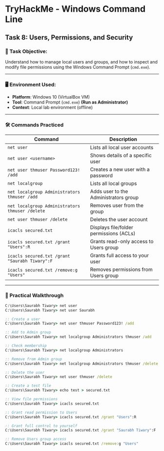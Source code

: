 # TryHackMe - Windows Command Line  
## Task 8: Users, Permissions, and Security

### 📘 Task Objective:
Understand how to manage local users and groups, and how to inspect and modify file permissions using the Windows Command Prompt (`cmd.exe`).

---

### 🖥️ Environment Used:
- **Platform**: Windows 10 (VirtualBox VM)
- **Tool**: Command Prompt (`cmd.exe`) **(Run as Administrator)**
- **Context**: Local lab environment (offline)

---

### 🛠️ Commands Practiced

| Command                                         | Description                                             |
|-------------------------------------------------|---------------------------------------------------------|
| `net user`                                      | Lists all local user accounts                           |
| `net user <username>`                           | Shows details of a specific user                        |
| `net user thmuser Password123! /add`            | Creates a new user with a password                      |
| `net localgroup`                                | Lists all local groups                                  |
| `net localgroup Administrators thmuser /add`    | Adds user to the Administrators group                   |
| `net localgroup Administrators thmuser /delete` | Removes user from the group                             |
| `net user thmuser /delete`                      | Deletes the user account                                |
| `icacls secured.txt`                            | Displays file/folder permissions (ACLs)                 |
| `icacls secured.txt /grant "Users":R`           | Grants read-only access to Users group                  |
| `icacls secured.txt /grant "Saurabh Tiwary":F`  | Grants full access to your user                         |
| `icacls secured.txt /remove:g "Users"`          | Removes permissions from Users group                    |

---

### 🧪 Practical Walkthrough

```cmd
C:\Users\Saurabh Tiwary> net user
C:\Users\Saurabh Tiwary> net user Saurabh

:: Create a user
C:\Users\Saurabh Tiwary> net user thmuser Password123! /add

:: Add to Admin group
C:\Users\Saurabh Tiwary> net localgroup Administrators thmuser /add

:: Check membership
C:\Users\Saurabh Tiwary> net localgroup Administrators

:: Remove from Admin group
C:\Users\Saurabh Tiwary> net localgroup Administrators thmuser /delete

:: Delete the user
C:\Users\Saurabh Tiwary> net user thmuser /delete

:: Create a test file
C:\Users\Saurabh Tiwary> echo test > secured.txt

:: View file permissions
C:\Users\Saurabh Tiwary> icacls secured.txt

:: Grant read permission to Users
C:\Users\Saurabh Tiwary> icacls secured.txt /grant "Users":R

:: Grant full control to yourself
C:\Users\Saurabh Tiwary> icacls secured.txt /grant "Saurabh Tiwary":F

:: Remove Users group access
C:\Users\Saurabh Tiwary> icacls secured.txt /remove:g "Users"
